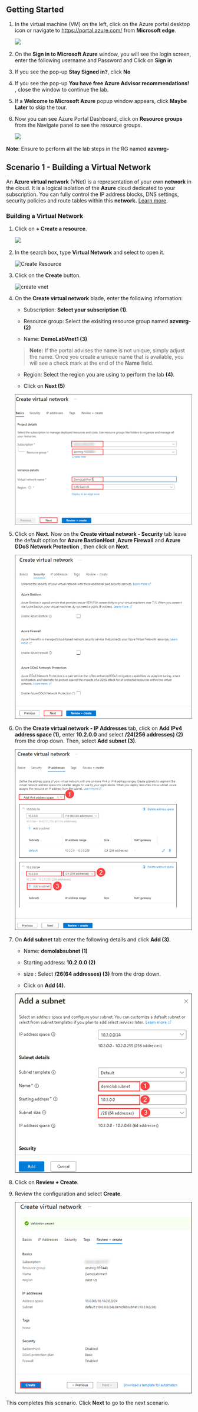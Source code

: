 ## **Getting Started**

1. In the virtual machine (VM) on the left, click on the Azure portal desktop icon or navigate to https://portal.azure.com/ from **Microsoft edge**.

    ![](https://github.com/SpektraSystems/CloudLabs-Azure/blob/master/azure-virtual-machine-and-compute/instructions/images/azure%20portal.png?raw=true)

1. On the **Sign in to Microsoft Azure** window, you will see the login screen, enter the following username **<inject key="AzureAdUserEmail" />** and Password **<inject key="AzureAdUserPassword" />** and Click on **Sign in**

2. If you see the pop-up  **Stay Signed in?**, click **No**

3. If you see the pop-up **You have free Azure Advisor recommendations!** , close the window to continue the lab. 

4. If a **Welcome to Microsoft Azure** popup window appears, click **Maybe Later** to skip the tour.

1. Now you can see Azure Portal Dashboard, click on **Resource groups** from the Navigate panel to see the resource groups.

    ![](https://github.com/SpektraSystems/CloudLabs-Azure/blob/master/azure-virtual-machine-and-compute/instructions/images/resource%20gorup.png?raw=true)

**Note**: Ensure to perform all the lab steps in the RG named **azvmrg-<inject key="Deployment ID" enableCopy="false"/>**

## **Scenario 1 - Building a Virtual Network**
An **Azure virtual network** (VNet) is a representation of your own **network**  in the cloud. It is a logical isolation of the **Azure** cloud dedicated to your subscription. You can fully control the IP address blocks, DNS settings, security policies and route tables within this **network.** [Learn more](https://docs.microsoft.com/en-us/azure/virtual-network/virtual-networks-overview).

### **Building a Virtual Network**

1. Click on **+ Create a resource**.

    ![](https://github.com/SpektraSystems/CloudLabs-Azure/blob/master/azure-virtual-machine-and-compute/instructions/images/create%20a%20resource.png?raw=true)
    
2. In the search box, type **Virtual Network** and select to open it.

     ![Create Resource](https://github.com/SpektraSystems/CloudLabs-Azure/blob/master/azure-virtual-machine-and-compute/instructions/images/vnet.png?raw=true)
     
3. Click on the **Create** button.

      ![create vnet](https://github.com/SpektraSystems/CloudLabs-Azure/blob/master/azure-virtual-machine-and-compute/instructions/images/vnet-create.png?raw=true)
      
4. On the **Create virtual network** blade, enter the following information:
    
    -  Subscription: **Select your subscription (1)**.
    
    -  Resource group: Select the exisiting resource group named **azvmrg-<inject key="Deployment ID" enableCopy="false"/> (2)**
    
    -  Name: **DemoLabVnet1 (3)**
    
    > **Note:** If the portal advises the name is not unique, simply adjust the name. Once you create a unique name that is available, you will see a check mark at the end of the **Name** field.

    -  Region: Select the region you are using to perform the lab **(4)**.

    -  Click on **Next (5)**

   ![](images/VMC-E1-S4.png)
    
5. Click on **Next**. Now on the **Create virtual network - Security** tab leave the default option for **Azure BastionHost** ,**Azure Firewall** and **Azure DDoS Network Protection** , then click on **Next**.

    ![](images/VMC-E1-S5.png)

6. On the **Create virtual network - IP Addresses** tab, click on **Add IPv4 address space (1),** enter **10.2.0.0** and select **/24(256 addresses) (2)** from the drop down. Then, select **Add subnet (3)**.
 
   ![](images/VMC-E1-S6.png)

7.  On **Add subnet** tab enter the following details and click **Add (3)**.
   
      - Name: **demolabsubnet (1)**
      
      - Starting address: **10.2.0.0 (2)**
      
      - size : Select **/26(64 addresses) (3)** from the drop down.
      
      - Click on **Add (4)**. 

     ![](images/S1-St7.png)

8. Click on **Review + Create**.
     
9. Review the configuration and select **Create**.

    ![](images/img-5.png)

This completes this scenario. Click **Next** to go to the next scenario.
